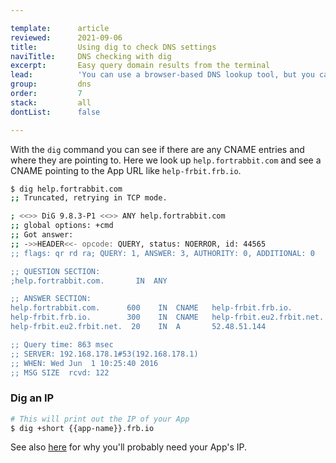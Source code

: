 ```yaml
---

template:      article
reviewed:      2021-09-06
title:         Using dig to check DNS settings
naviTitle:     DNS checking with dig
excerpt:       Easy query domain results from the terminal
lead:          'You can use a browser-based DNS lookup tool, but you can also use the terminal to see the current DNS settings of your domain.'
group:         dns
order:         7
stack:         all
dontList:      false

---
```


With the `dig` command you can see if there are any CNAME entries and where they are pointing to. Here we look up `help.fortrabbit.com` and see a CNAME pointing to the App URL like `help-frbit.frb.io`.

```bash
$ dig help.fortrabbit.com
;; Truncated, retrying in TCP mode.

; <<>> DiG 9.8.3-P1 <<>> ANY help.fortrabbit.com
;; global options: +cmd
;; Got answer:
;; ->>HEADER<<- opcode: QUERY, status: NOERROR, id: 44565
;; flags: qr rd ra; QUERY: 1, ANSWER: 3, AUTHORITY: 0, ADDITIONAL: 0

;; QUESTION SECTION:
;help.fortrabbit.com.       IN  ANY

;; ANSWER SECTION:
help.fortrabbit.com.      600    IN  CNAME   help-frbit.frb.io.
help-frbit.frb.io.        300    IN  CNAME   help-frbit.eu2.frbit.net.
help-frbit.eu2.frbit.net.  20    IN  A       52.48.51.144

;; Query time: 863 msec
;; SERVER: 192.168.178.1#53(192.168.178.1)
;; WHEN: Wed Jun  1 10:25:40 2016
;; MSG SIZE  rcvd: 122
```

### Dig an IP

```bash
# This will print out the IP of your App
$ dig +short {{app-name}}.frb.io 
```

See also [here](/quirks#toc-outgoing-ip-address) for why you'll probably need your App's IP.
